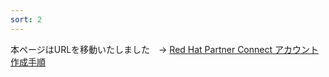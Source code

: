 ```yaml
---
sort: 2
---
```


本ページはURLを移動いたしました　→ [Red Hat Partner Connect アカウント作成手順](offering/register-partner-connect.html)
